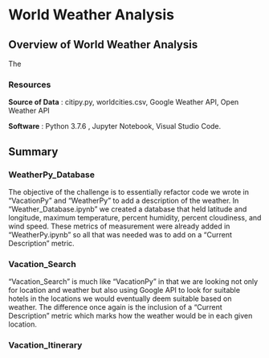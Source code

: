 # World Weather Analysis

## Overview of World Weather Analysis
The  



### Resources
**Source of Data** : citipy.py, worldcities.csv, Google Weather API, Open Weather API 

**Software** : Python 3.7.6 , Jupyter Notebook, Visual Studio Code.

##  Summary
  
### WeatherPy_Database
The objective of the challenge is to essentially refactor code we wrote in “VacationPy” and “WeatherPy” to add a description of the weather. In “Weather_Database.ipynb” we created a database that held latitude and longitude, maximum temperature, percent humidity, percent cloudiness, and wind speed. These metrics of measurement were already added in “WeatherPy.ipynb” so all that was needed was to add on a “Current Description” metric.  

### Vacation_Search

“Vacation_Search” is much like “VacationPy” in that we are looking not only for location and weather but also using Google API to look for suitable hotels in the locations we would eventually deem suitable based on weather. The difference once again is the inclusion of a “Current Description”  metric which marks how the weather would be in each given location. 

### Vacation_Itinerary






